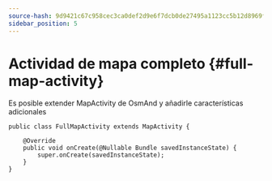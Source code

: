 ```yaml
---
source-hash: 9d9421c67c958cec3ca0def2d9e6f7dcb0de27495a1123cc5b12d8969f022143
sidebar_position: 5
---
```


# Actividad de mapa completo {#full-map-activity}
Es posible extender MapActivity de OsmAnd y añadirle características adicionales

```
public class FullMapActivity extends MapActivity {

	@Override
	public void onCreate(@Nullable Bundle savedInstanceState) {
		super.onCreate(savedInstanceState);
	}
}
```